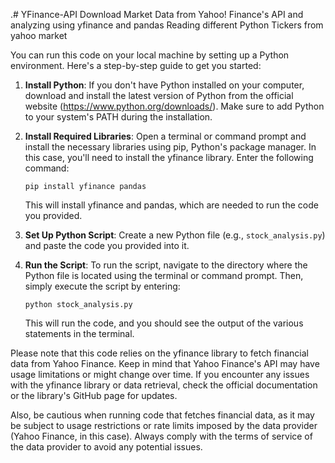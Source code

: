 .# YFinance-API
Download Market Data from Yahoo! Finance's API and analyzing using yfinance and pandas
Reading different Python Tickers  from yahoo market 

You can run this code on your local machine by setting up a Python environment. Here's a step-by-step guide to get you started:

1. **Install Python**: If you don't have Python installed on your computer, download and install the latest version of Python from the official website (https://www.python.org/downloads/). Make sure to add Python to your system's PATH during the installation.

2. **Install Required Libraries**: Open a terminal or command prompt and install the necessary libraries using pip, Python's package manager. In this case, you'll need to install the yfinance library. Enter the following command:

   ```
   pip install yfinance pandas
   ```

   This will install yfinance and pandas, which are needed to run the code you provided.

3. **Set Up Python Script**: Create a new Python file (e.g., `stock_analysis.py`) and paste the code you provided into it.

4. **Run the Script**: To run the script, navigate to the directory where the Python file is located using the terminal or command prompt. Then, simply execute the script by entering:

   ```
   python stock_analysis.py
   ```

   This will run the code, and you should see the output of the various statements in the terminal.

Please note that this code relies on the yfinance library to fetch financial data from Yahoo Finance. Keep in mind that Yahoo Finance's API may have usage limitations or might change over time. If you encounter any issues with the yfinance library or data retrieval, check the official documentation or the library's GitHub page for updates.

Also, be cautious when running code that fetches financial data, as it may be subject to usage restrictions or rate limits imposed by the data provider (Yahoo Finance, in this case). Always comply with the terms of service of the data provider to avoid any potential issues.

